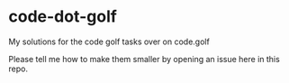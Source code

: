 # code-dot-golf
My solutions for the code golf tasks over on code.golf

Please tell me how to make them smaller by opening an issue here in this repo.

